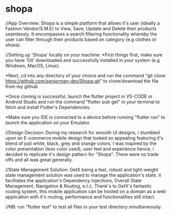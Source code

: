 # shopa

//App Overview:
Shopa is a simple platform that allows it's user (ideally a Fashion Vendor/S.M.E) to View, Save, Update and Delete their products seamlessly.
It encompasses a search filtering functionality whereby the user can filter through their products based on category (e.g clothes or shoes).


//Setting up 'Shopa' locally on your machine:
*First things first, make sure you have 'Git' downloaded and successfully installed in your system (e.g Windows, MacOS, Linux).

*Next, cd into any directory of your choice and run the command "git clone https://github.com/seniorman-dev/Shopa.git" to clone/download the file from my github.

*Once cloning is successful, launch the flutter project in VS-CODE or Android Studio and run the command "flutter pub get" in your terminal to fetch and install Flutter's Dependencies.

*Make sure you IDE is connected to a device before running "flutter run" to launch the application on your Emulator.


//Design Decision:
During my research for smooth UI designs, i stumbled upon an E-commerce mobile design that looked so appealing featuring it's blend of just white, black, grey and orange colors. I was inspired by the color presentation (less color used), user feel and experience hence, i decided to replicate it's design pattern for "Shopa". 
There were no trade offs and all was great generally.


//State Management Solution:
GetX being a fast, robust and light-weight state management solution was used to manage the application's state. it facilitates the application's Dependency Injections, Overall State Management, Navigation & Routing, e.t.c.
Thank's to GetX's fantastic routing system, this mobile application can be hosted on a domain as a web application with it's routing, performance and functionalities still intact.



//NB: run "flutter test" to test all files in your test directory simultaneously.







